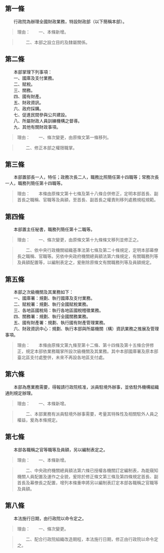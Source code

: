 第一條 
-------
　　行政院為辦理全國財政業務，特設財政部（以下簡稱本部）。  
> 理由：　　一、本條新增。

> 　　二、本部之設立目的及隸屬關係。



第二條 
-------
　　本部掌理下列事項：  
　　一、國庫及支付業務。  
　　二、賦稅。  
　　三、關務。  
　　四、國有財產。  
　　五、財政資訊。  
　　六、政府採購。  
　　七、促進民間參與公共建設。  
　　八、所屬財政人員訓練機構之督導。  
　　九、其他有關財政事項。  
> 理由：　　一、條次變更，由原條文第一條移列。

> 　　二、修正本部之權限職掌。



第三條 
-------
　　本部置部長一人，特任；政務次長二人，職務比照簡任第十四職等；常務次長一人，職務列簡任第十四職等。  
> 理由：　　本條由原條文第十七條及第十八條合併修正，定明本部首長、副首長之職稱、官職等及員額，至首長、副首長之權責則移列處務規程規範。



第四條 
-------
　　本部置主任秘書，職務列簡任第十二職等。  
> 理由：　　一、條次變更，由原條文第十九條條文移列並修正之。

> 　　二、依中央行政機關組織基準法第七條及第二十條規定，定明本部幕僚長之職稱、官職等。另依中央政府機關總員額法第六條規定，有關職務列等及員額配置等，以編制表定之，爰刪除原條文有關職務列等及員額規定。



第五條 
-------
　　本部之次級機關及其業務如下：  
　　一、國庫署：規劃、執行國庫及支付業務。  
　　二、賦稅署：規劃、執行全國賦稅業務。  
　　三、各地區國稅局：執行各地區國稅稽徵業務。  
　　四、關務署：規劃、執行全國關務業務。  
　　五、國有財產署：規劃、執行國有財產管理業務。  
　　六、財政資訊中心：規劃、執行本部與所屬機關（構）資訊業務之推展及管理事項。  
> 理由：　　本條由原條文第九條至第十二條、第十四條及第十五條合併修正，規定本部依業務職掌所設次級機關及其業務。其中本部國庫署及原本部臺北區支付處整併，未來不再設各地區支付處。



第六條 
-------
　　本部為應業務需要，得報請行政院核准，派員駐境外辦事，並依駐外機構組織通則規定辦理。  
> 理由：　　一、本條新增。

> 　　二、本部業務有派員駐境外辦事需要，考量其特殊性及相關駐外人員之權益，爰為本條規定。



第七條 
-------
　　本部各職稱之官等職等及員額，另以編制表定之。  
> 理由：　　一、本條新增。

> 　　二、中央政府機關總員額法第六條已授權各機關訂定編制表，為能窺知機關人員配置及運作之全貌，爰除於修正條文第三條及第四條規定首長、副首長及幕僚長之配置，增列本條重申將另以編制表訂定本部各職稱之官職等及員額。



第八條 
-------
　　本法施行日期，由行政院以命令定之。  
> 理由：　　一、條次變更。

> 　　二、配合行政院組織改造期程，本法施行日期，修正由行政院以命令定之。